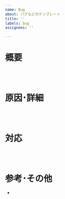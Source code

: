 ```yaml
---
name: Bug
about: バグなどのテンプレート
title: ''
labels: bug
assignees: ''

---
```


# 概要


<br>
<br>

# 原因･詳細


<br>
<br>

# 対応


<br>
<br>

# 参考･その他
- []()
